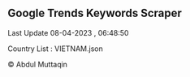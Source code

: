 

## Google Trends Keywords Scraper 
 
Last Update 08-04-2023 , 06:48:50

Country List :
VIETNAM.json



© Abdul Muttaqin 
